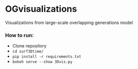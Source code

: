 # OGvisualizations
Visualizations from large-scale overlapping generations model

### How to run:
* Clone repository
* `cd surf3Dtime/`
* `pip install -r requirements.txt`
* `bokeh serve --show 3Dvis.py`
